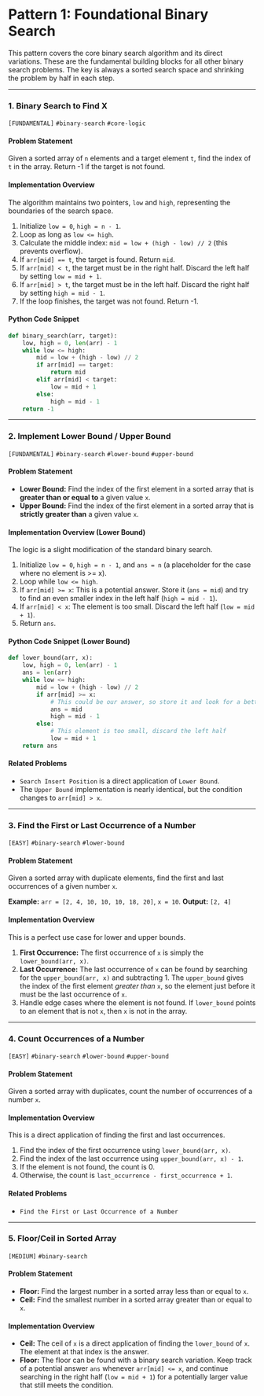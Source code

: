# Pattern 1: Foundational Binary Search

This pattern covers the core binary search algorithm and its direct variations. These are the fundamental building blocks for all other binary search problems. The key is always a sorted search space and shrinking the problem by half in each step.

---

### 1. Binary Search to Find X
`[FUNDAMENTAL]` `#binary-search` `#core-logic`

#### Problem Statement
Given a sorted array of `n` elements and a target element `t`, find the index of `t` in the array. Return -1 if the target is not found.

#### Implementation Overview
The algorithm maintains two pointers, `low` and `high`, representing the boundaries of the search space.
1.  Initialize `low = 0`, `high = n - 1`.
2.  Loop as long as `low <= high`.
3.  Calculate the middle index: `mid = low + (high - low) // 2` (this prevents overflow).
4.  If `arr[mid] == t`, the target is found. Return `mid`.
5.  If `arr[mid] < t`, the target must be in the right half. Discard the left half by setting `low = mid + 1`.
6.  If `arr[mid] > t`, the target must be in the left half. Discard the right half by setting `high = mid - 1`.
7.  If the loop finishes, the target was not found. Return -1.

#### Python Code Snippet
```python
def binary_search(arr, target):
    low, high = 0, len(arr) - 1
    while low <= high:
        mid = low + (high - low) // 2
        if arr[mid] == target:
            return mid
        elif arr[mid] < target:
            low = mid + 1
        else:
            high = mid - 1
    return -1
```

---

### 2. Implement Lower Bound / Upper Bound
`[FUNDAMENTAL]` `#binary-search` `#lower-bound` `#upper-bound`

#### Problem Statement
- **Lower Bound:** Find the index of the first element in a sorted array that is **greater than or equal to** a given value `x`.
- **Upper Bound:** Find the index of the first element in a sorted array that is **strictly greater than** a given value `x`.

#### Implementation Overview (Lower Bound)
The logic is a slight modification of the standard binary search.
1.  Initialize `low = 0`, `high = n - 1`, and `ans = n` (a placeholder for the case where no element is >= x).
2.  Loop while `low <= high`.
3.  If `arr[mid] >= x`: This is a potential answer. Store it (`ans = mid`) and try to find an even smaller index in the left half (`high = mid - 1`).
4.  If `arr[mid] < x`: The element is too small. Discard the left half (`low = mid + 1`).
5.  Return `ans`.

#### Python Code Snippet (Lower Bound)
```python
def lower_bound(arr, x):
    low, high = 0, len(arr) - 1
    ans = len(arr)
    while low <= high:
        mid = low + (high - low) // 2
        if arr[mid] >= x:
            # This could be our answer, so store it and look for a better one on the left
            ans = mid
            high = mid - 1
        else:
            # This element is too small, discard the left half
            low = mid + 1
    return ans
```
#### Related Problems
- `Search Insert Position` is a direct application of `Lower Bound`.
- The `Upper Bound` implementation is nearly identical, but the condition changes to `arr[mid] > x`.

---

### 3. Find the First or Last Occurrence of a Number
`[EASY]` `#binary-search` `#lower-bound`

#### Problem Statement
Given a sorted array with duplicate elements, find the first and last occurrences of a given number `x`.

**Example:** `arr = [2, 4, 10, 10, 10, 18, 20]`, `x = 10`. **Output:** `[2, 4]`

#### Implementation Overview
This is a perfect use case for lower and upper bounds.
1.  **First Occurrence:** The first occurrence of `x` is simply the `lower_bound(arr, x)`.
2.  **Last Occurrence:** The last occurrence of `x` can be found by searching for the `upper_bound(arr, x)` and subtracting 1. The `upper_bound` gives the index of the first element *greater than* `x`, so the element just before it must be the last occurrence of `x`.
3.  Handle edge cases where the element is not found. If `lower_bound` points to an element that is not `x`, then `x` is not in the array.

---

### 4. Count Occurrences of a Number
`[EASY]` `#binary-search` `#lower-bound` `#upper-bound`

#### Problem Statement
Given a sorted array with duplicates, count the number of occurrences of a number `x`.

#### Implementation Overview
This is a direct application of finding the first and last occurrences.
1.  Find the index of the first occurrence using `lower_bound(arr, x)`.
2.  Find the index of the last occurrence using `upper_bound(arr, x) - 1`.
3.  If the element is not found, the count is 0.
4.  Otherwise, the count is `last_occurrence - first_occurrence + 1`.

#### Related Problems
- `Find the First or Last Occurrence of a Number`

---

### 5. Floor/Ceil in Sorted Array
`[MEDIUM]` `#binary-search`

#### Problem Statement
- **Floor:** Find the largest number in a sorted array less than or equal to `x`.
- **Ceil:** Find the smallest number in a sorted array greater than or equal to `x`.

#### Implementation Overview
- **Ceil:** The ceil of `x` is a direct application of finding the `lower_bound` of `x`. The element at that index is the answer.
- **Floor:** The floor can be found with a binary search variation. Keep track of a potential answer `ans` whenever `arr[mid] <= x`, and continue searching in the right half (`low = mid + 1`) for a potentially larger value that still meets the condition.
